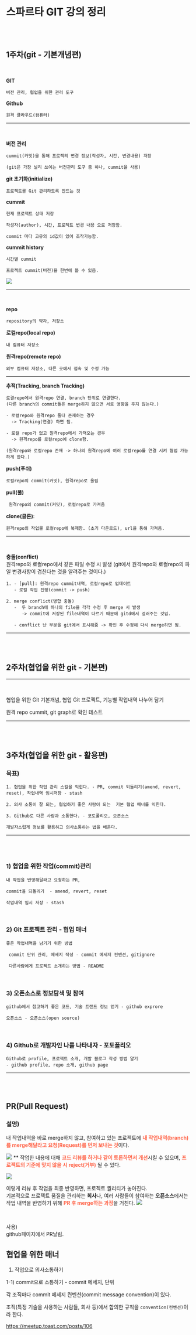 # 스파르타 GIT 강의 정리
<br/><br/>

## 1주차(git - 기본개념편)

<br/>

**GIT**
    
    버전 관리, 협업을 위한 관리 도구

**Github**
    
    원격 클라우드(컴퓨터)

---
<br/>

**버전 관리**

    cummit(커밋)을 통해 프로젝의 변경 정보(작성자, 시간, 변경내용) 저장

    (git은 가장 널리 쓰이는 버전관리 도구 중 하나, cummit을 사용)

**git 초기화(initialize)**

    프로젝트를 Git 관리하도록 만드는 것

**cummit**

    현재 프로젝트 상태 저장

    작성자(author), 시간, 프로젝트 변경 내용 으로 저장함.

    commit 마다 고유의 id값이 있어 조작가능함.
**cummit history**

    시간별 cummit
    
    프로젝트 cummit(버전)을 한번에 볼 수 있음.
    
![](https://www.notion.so/image/https%3A%2F%2Fs3-us-west-2.amazonaws.com%2Fsecure.notion-static.com%2F6811e22b-8abb-4831-8be8-512a704d5f73%2FUntitled.png?table=block&id=fa0600ad-754d-4e54-ba6a-1a1a3c384d29&spaceId=83c75a39-3aba-4ba4-a792-7aefe4b07895&width=1530&userId=&cache=v2)

------
<br/>

**repo**
    
    repository의 약자, 저장소

**로컬repo(local repo)**
    
    내 컴퓨터 저장소

**원격repo(remote repo)**   
    
    외부 컴퓨터 저장소, 다른 곳에서 접속 및 수정 가능

---

**추적(Tracking, branch Tracking)**
    
    로결repo에서 원격repo 연결, branch 단위로 연결한다. 
    (다른 branch의 commit들은 merge하지 않으면 서로 영향을 주지 않는다.)

    - 로컬repo와 원격repo 둘다 존재하는 경우
      -> Tracking(연결) 하면 됨.

    - 로컬 repo가 없고 원격repo에서 가져오는 경우
      -> 원격repo를 로컬repo에 clone함. 

    (원격repo와 로컬repo 존재 -> 하나의 원격repo에 여러 로컬repo를 연결 시켜 협업 가능하게 한다.)


**push(푸쉬)**
    
    로컬repo의 commit(커밋), 원격repo로 올림


**pull(풀)**
    
     원격repo의 commit(커밋), 로컬repo로 가져옴


**clone(클론)**:

    원격repo의 작업물 로컬repo에 복제함. (초기 다운로드), url을 통해 가져옴.

---
<br/>

**충돌(conflict)**<br>
    원격repo와 로컬repo에서 같은 파일 수정 시 발생
    (git에서 원격repo와 로컬repo의 파일 변경사항이 겹친다는 것을 알려주는 것이다.)

    1. - [pull]: 원격repo cummit내역, 로컬repo로 업데이트
       - 로컬 작업 진행(commit -> push)
    
    2. merge conflict(병합 충돌)
       -  두 branch에 하나의 file을 각각 수정 후 merge 시 발생
          -> commit에 저장된 file내역이 다르기 때문에 gitd에서 걸러주는 것임.

       - conflict 난 부분을 git에서 표시해줌 -> 확인 후 수정해 다시 merge하면 됨.
---
<br/><br/>


## 2주차(협업을 위한 git - 기본편)
---
<br/>

협업을 위한 Git 기본개념, 협업 Git 프로젝트, 기능별 작업내역 나누어 담기

원격 repo cummit, git graph로 확인 테스트

--- 

<br/><br/>

## 3주차(협업을 위한 git - 활용편)

### **목표)**

    1. 협업을 위한 작업 관리 스킬을 익힌다. - PR, commit 되돌리기(amend, revert, reset), 작업내역 임시저장 - stash

    2. 의사 소통이 잘 되는, 협업하기 좋은 사람이 되는  기본 협업 매너를 익힌다.

    3. Github로 다른 사람과 소통한다. - 포토폴리오, 오픈소스

    개발자스럽게 정보를 활용하고 의사소통하는 법을 배운다.

----

<br/><br/>

### 1) 협업을 위한 작업(commit)관리

    내 작업을 반영해달라고 요청하는 PR,

    commit을 되돌리기  - amend, revert, reset

    작업내역 임시 저장 - stash

<br/>

### 2) Git 프로젝트 관리 - 협업 매너

    좋은 작업내역을 남기기 위한 방법

     commit 단위 관리, 메세지 작성 - commit 메세지 컨벤션, gitignore
     
     다른사람에게 프로젝트 소개하는 방법 - README

<br/>

### 3) 오픈소스로 정보탐색 및 참여
    github에서 참고하기 좋은 코드, 기술 트랜드 정보 얻기 - github exprore

    오픈소스 - 오픈소스(open source)

<br/>

### 4) Github로 개발자인 나를 나타내자 - 포토폴리오


    Github로 profile, 프로젝트 소개, 개발 블로그 작성 방법 알기 
    - github profile, repo 소개, github page

---
<br/><br/>


## PR(Pull Request)

### 설명)

내 작업내역을 바로 merge하지 않고, 참여하고 있는 프로젝트에 
<span style="color:tomato">**내 작업내역(branch)를 merge해달라고 요청(Request)를 먼저 보내는 것**</span>이다. 

![](https://www.notion.so/image/https%3A%2F%2Fs3-us-west-2.amazonaws.com%2Fsecure.notion-static.com%2F7d02caad-ce28-4183-abb9-ca675ef3e3b6%2F3week.001.jpeg?table=block&id=cb9f793c-0cc7-4c33-bdc2-b693ef16a09d&spaceId=83c75a39-3aba-4ba4-a792-7aefe4b07895&width=1530&userId=&cache=v2)
**
작업한 내용에 대해 <span style="color:tomato">**코드 리뷰를 하거나 같이 토론하면서 개선**</span>시킬 수 있으며,<span style="color:tomato"> **프로젝트의 기준에 맞지 않을 시 reject(거부)</span>** 될 수 있다.

![](https://www.notion.so/image/https%3A%2F%2Fs3-us-west-2.amazonaws.com%2Fsecure.notion-static.com%2Ff77ad59a-3b71-4ec4-8582-6da031a6322a%2F3week.002.jpeg?table=block&id=0c123841-85c3-4374-9d67-ce87d2cb831a&spaceId=83c75a39-3aba-4ba4-a792-7aefe4b07895&width=1530&userId=&cache=v2)

이렇게 리뷰 후 작업을 최종 반영하면, 프로젝트 퀄리티가 놓아진다.<br>
기본적으로 프로젝트 품질을 관리하는 **회사**나, 여러 사람들이 참여하는 **오픈소스**에서는 작업 내역을 반영하기 위해 <span style="color:tomato">**PR 후 merge하는 과정**</span>을 거친다.
![](https://www.notion.so/image/https%3A%2F%2Fs3-us-west-2.amazonaws.com%2Fsecure.notion-static.com%2F03f8b856-6f99-46da-8435-115ead6c5a3a%2F3week.003.jpeg?table=block&id=40bdb70b-9d05-43e3-9dd5-b2da1bf5efac&spaceId=83c75a39-3aba-4ba4-a792-7aefe4b07895&width=1530&userId=&cache=v2)

<br/>

사용) <br/>
github페이지에서 PR날림.

## 협업을 위한 매너

1. 작업으로 의사소통하기

1-1) commit으로 소통하기 - commit 메세지, 단위 

각 조직마다 commit 메세지 컨벤션(commit message convention)이 있다.

조직(특정 기술을 사용하는 사람들, 회사 등)에서 합의한 규칙을 ```convention(컨벤션)```이라 한다.

https://meetup.toast.com/posts/106



